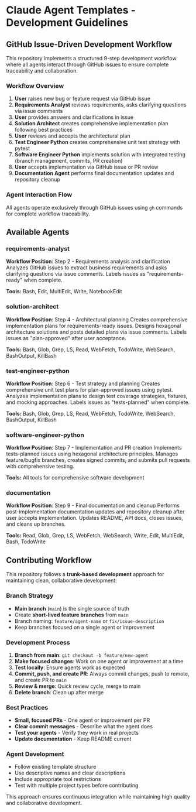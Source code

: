 # Claude Agent Templates - Development Guidelines

## GitHub Issue-Driven Development Workflow

This repository implements a structured 9-step development workflow where all agents interact through GitHub issues to ensure complete traceability and collaboration.

### Workflow Overview
1. **User** raises new bug or feature request via GitHub issue
2. **Requirements Analyst** reviews requirements, asks clarifying questions via issue comments
3. **User** provides answers and clarifications in issue
4. **Solution Architect** creates comprehensive implementation plan following best practices
5. **User** reviews and accepts the architectural plan
6. **Test Engineer Python** creates comprehensive unit test strategy with pytest
7. **Software Engineer Python** implements solution with integrated testing (branch management, commits, PR creation)
8. **User** accepts implementation via GitHub issue or PR review
9. **Documentation Agent** performs final documentation updates and repository cleanup

### Agent Interaction Flow
All agents operate exclusively through GitHub issues using `gh` commands for complete workflow traceability.

## Available Agents

### requirements-analyst
**Workflow Position**: Step 2 - Requirements analysis and clarification
Analyzes GitHub issues to extract business requirements and asks clarifying questions via issue comments. Labels issues as "requirements-ready" when complete.

**Tools:** Bash, Edit, MultiEdit, Write, NotebookEdit

### solution-architect  
**Workflow Position**: Step 4 - Architectural planning
Creates comprehensive implementation plans for requirements-ready issues. Designs hexagonal architecture solutions and posts detailed plans via issue comments. Labels issues as "plan-approved" after user acceptance.

**Tools:** Bash, Glob, Grep, LS, Read, WebFetch, TodoWrite, WebSearch, BashOutput, KillBash

### test-engineer-python
**Workflow Position**: Step 6 - Test strategy and planning
Creates comprehensive unit test plans for plan-approved issues using pytest. Analyzes implementation plans to design test coverage strategies, fixtures, and mocking approaches. Labels issues as "tests-planned" when complete.

**Tools:** Bash, Glob, Grep, LS, Read, WebFetch, TodoWrite, WebSearch, BashOutput, KillBash

### software-engineer-python
**Workflow Position**: Step 7 - Implementation and PR creation
Implements tests-planned issues using hexagonal architecture principles. Manages feature/bugfix branches, creates signed commits, and submits pull requests with comprehensive testing.

**Tools:** All tools for comprehensive software development

### documentation
**Workflow Position**: Step 9 - Final documentation and cleanup
Performs post-implementation documentation updates and repository cleanup after user accepts implementation. Updates README, API docs, closes issues, and cleans up branches.

**Tools:** Read, Glob, Grep, LS, WebFetch, WebSearch, Write, Edit, MultiEdit, Bash, TodoWrite

## Contributing Workflow

This repository follows a **trunk-based development** approach for maintaining clean, collaborative development:

### Branch Strategy
- **Main branch** (`main`) is the single source of truth
- Create **short-lived feature branches** from `main`
- Branch naming: `feature/agent-name` or `fix/issue-description`
- Keep branches focused on a single agent or improvement

### Development Process
1. **Branch from main**: `git checkout -b feature/new-agent`
2. **Make focused changes**: Work on one agent or improvement at a time
3. **Test locally**: Ensure agents work as expected
4. **Commit, push, and create PR**: Always commit changes, push to remote, and create PR to `main`
5. **Review & merge**: Quick review cycle, merge to main
6. **Delete branch**: Clean up after merge

### Best Practices
- **Small, focused PRs** - One agent or improvement per PR
- **Clear commit messages** - Describe what the agent does
- **Test your agents** - Verify they work in real projects
- **Update documentation** - Keep README current

### Agent Development
- Follow existing template structure
- Use descriptive names and clear descriptions
- Include appropriate tool restrictions
- Test with multiple project types before contributing

This approach ensures continuous integration while maintaining high quality and collaborative development.